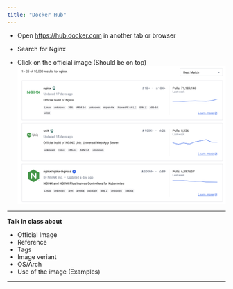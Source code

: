 ```yaml
---
title: "Docker Hub"
---
```



- Open https://hub.docker.com in another tab or browser

- Search for Nginx
- Click on the official image (Should be on top)
![Nginx](1.png)
---
**Talk in class about**

- Official Image
- Reference
- Tags
- Image veriant
- OS/Arch
- Use of the image (Examples)

---
